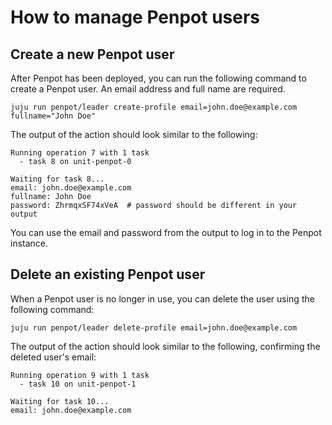 # How to manage Penpot users

## Create a new Penpot user

After Penpot has been deployed, you can run the following command to
create a Penpot user. An email address and full name are required.

```
juju run penpot/leader create-profile email=john.doe@example.com fullname="John Doe"
```

The output of the action should look similar to the following:

```
Running operation 7 with 1 task
  - task 8 on unit-penpot-0

Waiting for task 8...
email: john.doe@example.com
fullname: John Doe
password: ZhrmqxSF74xVeA  # password should be different in your output
```

You can use the email and password from the output to log in to the
Penpot instance.

## Delete an existing Penpot user

When a Penpot user is no longer in use, you can delete the user using
the following command:

```
juju run penpot/leader delete-profile email=john.doe@example.com
```

The output of the action should look similar to the following,
confirming the deleted user's email:

```
Running operation 9 with 1 task
  - task 10 on unit-penpot-1

Waiting for task 10...
email: john.doe@example.com
```
